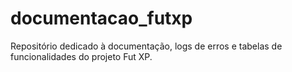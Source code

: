 # documentacao_futxp
Repositório dedicado à documentação, logs de erros e tabelas de funcionalidades do projeto Fut XP.
